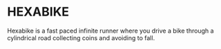 # HEXABIKE

Hexabike is a fast paced infinite runner where you drive a bike through a cylindrical road collecting coins and avoiding to fall.
